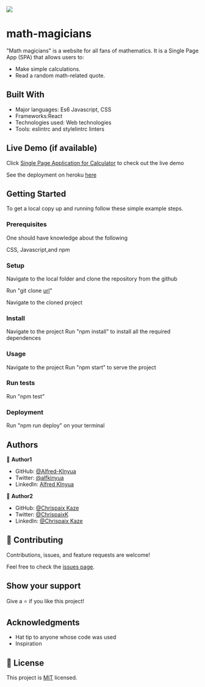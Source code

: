![](https://img.shields.io/badge/Microverse-blueviolet)

# math-magicians
"Math magicians" is a website for all fans of mathematics. It is a Single Page App (SPA) that allows users to:
- Make simple calculations.
- Read a random math-related quote.

## Built With

- Major languages: Es6 Javascript, CSS
- Frameworks:React
- Technologies used: Web technologies
- Tools: eslintrc and stylelintrc linters

## Live Demo (if available)

Click [Single Page Application for Calculator](https://63d8d936fb0a6e5bc05b7516--curious-arithmetic-24ea99.netlify.app/) to check out the live demo

See the deployment on heroku [here]()


## Getting Started

To get a local copy up and running follow these simple example steps.

### Prerequisites
One should have knowledge about the following

CSS, Javascript,and npm

### Setup
Navigate to the local folder and clone the repository from the github

Run "git clone [url](git@github.com:Alfred-KInyua/math-magicians.git)"

Navigate to the cloned project
### Install
Navigate to the project
Run "npm install" to install all the required dependences
### Usage
Navigate to the project
Run "npm start" to serve the project
### Run tests
Run "npm test"
### Deployment
Run "npm run deploy" on your terminal

## Authors

👤 **Author1**

- GitHub: [@Alfred-KInyua](https://github.com/Alfred-KInyua)
- Twitter: [@alfkinyua](https://twitter.com/alfkinyua)
- LinkedIn: [Alfred KInyua](linkedin.com/in/alfred-kinyua-25927a64)

👤 **Author2**

- GitHub: [@Chrispaix Kaze](https://github.com/ChrispaixK)
- Twitter: [@ChrispaixK](https://twitter.com/ChrispaixK)
- LinkedIn: [@Chrispaix Kaze](linkedin.com/in/chrispaix-kaze-70445a175)




## 🤝 Contributing

Contributions, issues, and feature requests are welcome!

Feel free to check the [issues page](https://github.com/Alfred-KInyua/math-magicians/issues).

## Show your support

Give a ⭐️ if you like this project!

## Acknowledgments

- Hat tip to anyone whose code was used
- Inspiration

## 📝 License

This project is [MIT](./MIT.md) licensed.

